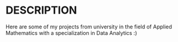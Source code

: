# DESCRIPTION
Here are some of my projects from university in the field of Applied Mathematics with a specialization in Data Analytics :)
